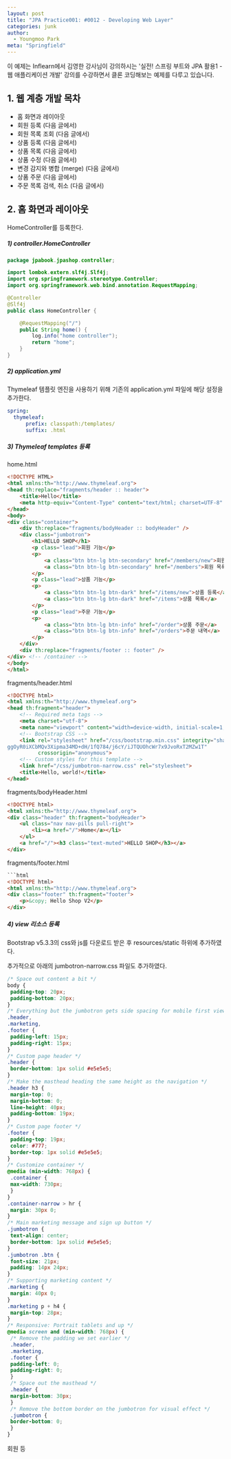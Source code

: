 ```yaml
---
layout: post
title: "JPA Practice001: #0012 - Developing Web Layer"
categories: junk
author:
  - Youngmoo Park
meta: "Springfield"
---
```


이 예제는 Inflearn에서 김영한 강사님이 강의하시는 '실전! 스프링 부트와 JPA 활용1 - 웹 애플리케이션 개발' 강의를 수강하면서 클론 코딩해보는 예제를 다루고 있습니다.

## 1. 웹 계층 개발 목차

- 홈 화면과 레이아웃
- 회원 등록 (다음 글에서)
- 회원 목록 조회 (다음 글에서)
- 상품 등록 (다음 글에서)
- 상품 목록 (다음 글에서)
- 상품 수정 (다음 글에서)
- 변경 감지와 병합 (merge) (다음 글에서)
- 상품 주문 (다음 글에서)
- 주문 목록 검색, 취소 (다음 글에서)

## 2. 홈 화면과 레이아웃

HomeController를 등록한다.

##### **1) controller.HomeController**
```java
package jpabook.jpashop.controller;

import lombok.extern.slf4j.Slf4j;
import org.springframework.stereotype.Controller;
import org.springframework.web.bind.annotation.RequestMapping;

@Controller
@Slf4j
public class HomeController {

    @RequestMapping("/")
    public String home() {
        log.info("home controller");
        return "home";
    }
}
```

##### **2) application.yml**

Thymeleaf 템플릿 엔진을 사용하기 위해 기존의 application.yml 파일에 해당 설정을 추가한다.

```yaml
spring:
  thymeleaf:
      prefix: classpath:/templates/
      suffix: .html
```

##### **3) Thymeleaf templates 등록**

home.html

```html
<!DOCTYPE HTML>
<html xmlns:th="http://www.thymeleaf.org">
<head th:replace="fragments/header :: header">
    <title>Hello</title>
    <meta http-equiv="Content-Type" content="text/html; charset=UTF-8" />
</head>
<body>
<div class="container">
    <div th:replace="fragments/bodyHeader :: bodyHeader" />
    <div class="jumbotron">
        <h1>HELLO SHOP</h1>
        <p class="lead">회원 기능</p>
        <p>
            <a class="btn btn-lg btn-secondary" href="/members/new">회원 가입</a>
            <a class="btn btn-lg btn-secondary" href="/members">회원 목록</a>
        </p>
        <p class="lead">상품 기능</p>
        <p>
            <a class="btn btn-lg btn-dark" href="/items/new">상품 등록</a>
            <a class="btn btn-lg btn-dark" href="/items">상품 목록</a>
        </p>
        <p class="lead">주문 기능</p>
        <p>
            <a class="btn btn-lg btn-info" href="/order">상품 주문</a>
            <a class="btn btn-lg btn-info" href="/orders">주문 내역</a>
        </p>
    </div>
    <div th:replace="fragments/footer :: footer" />
</div> <!-- /container -->
</body>
</html>
```

fragments/header.html

```html
<!DOCTYPE html>
<html xmlns:th="http://www.thymeleaf.org">
<head th:fragment="header">
    <!-- Required meta tags -->
    <meta charset="utf-8">
    <meta name="viewport" content="width=device-width, initial-scale=1, shrinkto-fit=no">
    <!-- Bootstrap CSS -->
    <link rel="stylesheet" href="/css/bootstrap.min.css" integrity="sha384-
ggOyR0iXCbMQv3Xipma34MD+dH/1fQ784/j6cY/iJTQUOhcWr7x9JvoRxT2MZw1T"
          crossorigin="anonymous">
    <!-- Custom styles for this template -->
    <link href="/css/jumbotron-narrow.css" rel="stylesheet">
    <title>Hello, world!</title>
</head>
```

fragments/bodyHeader.html

```html
<!DOCTYPE html>
<html xmlns:th="http://www.thymeleaf.org">
<div class="header" th:fragment="bodyHeader">
    <ul class="nav nav-pills pull-right">
        <li><a href="/">Home</a></li>
    </ul>
    <a href="/"><h3 class="text-muted">HELLO SHOP</h3></a>
</div>
```

fragments/footer.html

```html
```html
<!DOCTYPE html>
<html xmlns:th="http://www.thymeleaf.org">
<div class="footer" th:fragment="footer">
    <p>&copy; Hello Shop V2</p>
</div>
```

##### **4) view 리소스 등록**

Bootstrap v5.3.3의 css와 js를 다운로드 받은 후 resources/static 하위에 추가하였다.

추가적으로 아래의 jumbotron-narrow.css 파일도 추가하였다.
```css
/* Space out content a bit */
body {
 padding-top: 20px;
 padding-bottom: 20px;
}
/* Everything but the jumbotron gets side spacing for mobile first views */
.header,
.marketing,
.footer {
 padding-left: 15px;
 padding-right: 15px;
}
/* Custom page header */
.header {
 border-bottom: 1px solid #e5e5e5;
}
/* Make the masthead heading the same height as the navigation */
.header h3 {
 margin-top: 0;
 margin-bottom: 0;
 line-height: 40px;
 padding-bottom: 19px;
}
/* Custom page footer */
.footer {
 padding-top: 19px;
 color: #777;
 border-top: 1px solid #e5e5e5;
}
/* Customize container */
@media (min-width: 768px) {
 .container {
 max-width: 730px;
 }
}
.container-narrow > hr {
 margin: 30px 0;
}
/* Main marketing message and sign up button */
.jumbotron {
 text-align: center;
 border-bottom: 1px solid #e5e5e5;
}
.jumbotron .btn {
 font-size: 21px;
 padding: 14px 24px;
}
/* Supporting marketing content */
.marketing {
 margin: 40px 0;
}
.marketing p + h4 {
 margin-top: 28px;
}
/* Responsive: Portrait tablets and up */
@media screen and (min-width: 768px) {
 /* Remove the padding we set earlier */
 .header,
 .marketing,
 .footer {
 padding-left: 0;
 padding-right: 0;
 }
 /* Space out the masthead */
 .header {
 margin-bottom: 30px;
 }
 /* Remove the bottom border on the jumbotron for visual effect */
 .jumbotron {
 border-bottom: 0;
 }
}
```
회원 등
```